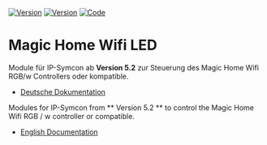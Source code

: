 [![Version](https://img.shields.io/badge/Symcon-PHPModul-red.svg)](#dokumentation)
[![Version](https://img.shields.io/badge/Symcon-Version%20%3E=%205.2-green.svg)](#)
[![Code](https://img.shields.io/badge/Code-PHP-blue.svg)](#dokumentation)

# Magic Home Wifi LED
 
Module für IP-Symcon ab **Version 5.2**  zur Steuerung des Magic Home Wifi RGB/w Controllers oder kompatible.

 - [Deutsche Dokumentation](docs/de/README.md "Deutsche Dokumentation")
 
Modules for IP-Symcon from ** Version 5.2 ** to control the Magic Home Wifi RGB / w controller or compatible.

 - [English Documentation](docs/en/README.md "English documentation") 




